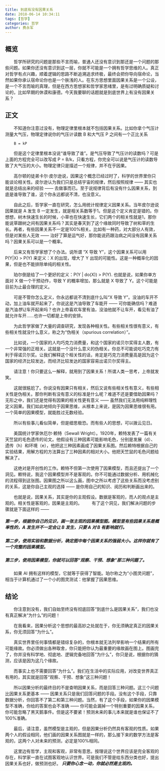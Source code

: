 ```yaml
---
title: 到底有没有因果关系
date: 2018-06-14 10:34:11
tags: [哲学]
categories: 哲学
author: 费永军
---
```

## 概览
&emsp;&emsp;哲学所研究的问题是那些不言而喻，普通人还没有意识到那还是一个问题的那些问题。如果你还没有意识到这一层，你就不可能是一个拥有哲学思维的人。真正对哲学有点兴趣，顺着逻辑的思路不断追溯追求终极，最终会把你导向宿命论，当然如果你承认宿命论你也是一个肤浅的人。在东方思想里面因果关系是一个公设，是一个不言而喻的真理，但是在西方思想家和哲学家思绪里，是有过明确质疑和讨论的，比如早期的休谟和康德。今天我要聊的话题就是到底世界上有没有因果关系？
## 正文
&emsp;&emsp;不知道你注意过没有，物理定律里根本就不包括因果关系。比如你拿个气压计测量大气压，物理定律说你的气压计读数 B 和大气压 P 之间有一个正比关系

        B = kP

&emsp;&emsp;但是这个定律里根本没说“谁导致了谁”。是气压导致了气压计的读数吗？可是上面的方程完全可以改写成 P = B/k，只看方程，你完全可以说是气压计的读数导致了大气压的大小。物理定律只是描述一个规律，并不在乎因果。

&emsp;&emsp;高尔顿的徒弟卡尔·皮尔逊说，因果这个概念已经过时了，科学的世界里你只能谈论相关性。皮尔逊认为我们只是总结宇宙的规律，然后按照规律 —— 其实也就是总结出来的经验 —— 去做事而已。至于说规律背后有没有什么因果关系，到底是谁导致了谁，这个你永远都说不清，也没意义。

&emsp;&emsp;自此之后，哲学家一直在研究，怎么用统计规律定义因果关系。当年皮尔逊说因果就是 A 发生 B 一定发生，就是相关系数等于1。但是这个定义肯定是错的。你想想，树木快速生长的时候，小草也在快速生长，它们两个的相关性就是1，那你能说草跟树之间有因果关系吗？其实是春天到了这个缘故同时导致了树和草的生长。再者，有些因果关系不一定是100%相关。比如有一种药，对大部分人有效，但是对某些人无效 —— 治好了算是运气好，那你能说药跟治病之间没有因果关系吗？因果关系可以是一个概率。

&emsp;&emsp;后来又有哲学家想了个办法。说所谓 “X 导致 Y”，这个因果关系可以用 P(Y|X) > P(Y) 来定义：X 的出现，增大了 Y 出现的可能性。这是一种概率化的因果，但是也不能排除单纯的相关性。

&emsp;&emsp;珀尔倒是给了一个更好的定义：P(Y | do(X)) > P(Y). 也就是说，如果你单方面对 X 做一个干预动作，导致 Y 的概率增加，那么就是 X 导致了 Y。这个可能是目前为止最合理的定义。

&emsp;&emsp;可是不管你怎么定义，你永远都说不清到底什么叫“X 导致 Y”。没油的车开不动，加上油车就开起来了，你说这是汽油导致了车能开 —— 可你能确信吗？难道是汽油*想让*车开起来吗？也许上帝喜欢车里有油，没油他就不让车开，看见有油了就允许车开……也许一切都是上帝的安排。

&emsp;&emsp;为此哲学家做了大量的调查研究，发现各种相关性。有些相关性很有意义，有些相关性就没什么意义，称之为“伪相关（spurious correlation）”。

&emsp;&emsp;比如说，一个国家的人均巧克力消费量，和这个国家的诺贝尔奖得主人数，有一个非常强的正相关。这就是一个没什么意义的伪相关。你总不可能说吃巧克力有利于得诺贝尔奖。让我们解释这个相关性的话，肯定是巧克力消费量高是因为这个国家的经济比较发达，而经济比较发达的国家容易出诺贝尔奖得主。

&emsp;&emsp;请注意！你只要这么一解释，就用到了因果关系！所谓人类一思考，上帝就发笑。

&emsp;&emsp;这就很尴尬了。你说没有因果只有相关，然后又说有些相关性有意义，有些相关性是伪相关。那你判断有没有意义的标准是什么呢？难道不还是要借助因果吗？无形之中，我们还是觉得有因果的相关性更有意义 —— 虽然我们无法用纯粹理性定义因果。我们如此地倾向于因果思维，从根本上来说，是因为因果思维很有用。一个简单的因果模型，就能胜过无数经验。

&emsp;&emsp;所以有些事儿看似简单，但是细思极恐。而有些人的思想，可以拨云见日。

&emsp;&emsp;美国统计学家休厄尔·赖特（Sewall Wright）。1920年，赖特发表了一篇有关天竺鼠的毛色遗传的论文。他假设有三种因素可能影响毛色，分别是发展（d）、遗传（h）和环境（e），他把这三种因素画成了因果关系图。然后赖特根据自己的实验结果，用解方程的方法算出了三种因素的相对大小。他把天竺鼠的毛色问题给解决了。

&emsp;&emsp;这绝对是开创性的工作。赖特不但第一次使用了因果模型，而且还提出了一个洞见。赖特说，我这个因果模型并不是客观的。你不可能通过数据分析、用机械化的流程得到这张图。因果图之所以这么画，图中之所以考虑了这些关系而没考虑别的关系，这是你自己主观的选择 —— 是你用自己的知识、阅历和判断画出来的。

&emsp;&emsp;也就是说，因果关系，其实是你的主观假设。数据是客观的，而人的观点是主观的。相关性是客观的，因果是主观的。
&emsp;&emsp;有了这个洞见，我们解决问题的步骤就是下面这样的 ——
##### 第一步，根据你自己的见识，画一张主观的因果模型图。模型里有些因果关系是概率性的，A 发生并不一定会让 B 发生，只要 A 对 B 有影响就行。
##### 第二步，使用实验和数据分析，确定图中每个因果关系的强弱大小。这样你就有了一个完整的因果模型。
##### 第三步，使用因果模型，你就可以回答“观察、干预、想象”那三种问题了。
&emsp;&emsp;如果 AI 拥有这样的模型，它就等于获得了智能。珀尔称之为“小图灵问题”，相当于计算机通过了一个小的图灵测试：他掌握了因果思维。

## 结论

&emsp;&emsp;你注意到没有，我们自始至终没有彻底回答“到底什么是因果关系”，我们也没有真正解决“为什么”的问题！

&emsp;&emsp;在我看来，因果分析这个思想的最高妙之处就在于，你无须确定真正的因果关系，你无须回答“为什么”。

&emsp;&emsp;真实世界里任何事情都是错综复杂的，你根本就无法列举影响一个结果的所有可能缘故。你必须做出各种取舍，你只能把你认为最重要的缘故画在图上。图画完了，你并没有科学地、彻底地、逻辑完备地回答“为什么”，你只是说，根据你的猜测，应该是因为这几个缘故。

&emsp;&emsp;而事实上也不需要回答“为什么”。我们在生活中的实际应用，对改变世界真正有用的，其实就是回答“观察、干预、想象”这三种问题！

&emsp;&emsp;所以因果分析的最终目的不是查明因果关系，而是回答三种问题。这三个问题比因果关系更基本 —— 因果关系只是我们回答问题的手段。没有这个手段，只靠数据分析，你回答不了第二和第三种问题。当然，有了这个手段，如果你的因果模型不准确，你给的答案也会不准确 —— 你可能会漏掉一个特别重要的因果关系，你可能忽略了黑天鹅事件。但是这不要紧！预测未来的事儿本来就是谁也保证不了100%准确。

&emsp;&emsp;最后，请注意，虽然模型是主观的，但是因果分析仍然具有客观的性质。如果两个人的假设相同，他们画的因果关系图就是一样的，那么接下来的数学方法是客观的，这两个人对未来的预测，必定是100%相同。

&emsp;&emsp;这里边有哲学，主观和客观，非常有意思。按理说这个世界应该是完全客观的存在，科学家一直在试图客观地认识世界。可是我们不管是给东西分类也好，提出因果关系也好，做预测也好。
***只要你心念一动，你就必然是主观的。***
